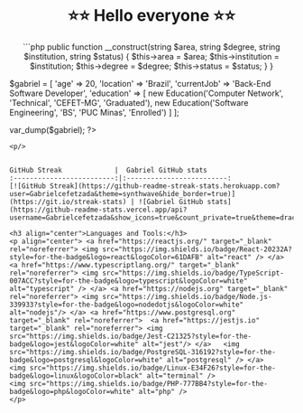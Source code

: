 <h1 align="center">
  ⭐⭐ Hello everyone ⭐⭐
</h1>
 
 <p align="center">
  ```php
<?php
class Education {
  public string $area;
  public string $institution;
  public string $degree;
  public string $status;

  public function __construct(string $area, string $degree, string $institution, string $status) {
    $this->area = $area;
    $this->institution = $institution;
    $this->degree = $degree;
    $this->status = $status;
  }
}

$gabriel = [
  'age' => 20,
  'location' => 'Brazil',
  'currentJob' => 'Back-End Software Developer',
  'education' => [
    new Education('Computer Network', 'Technical', 'CEFET-MG', 'Graduated'),
    new Education('Software Engineering', 'BS', 'PUC Minas', 'Enrolled')
  ]
];

var_dump($gabriel);
?>
  ```
<p/>
 

GitHub Streak             |  Gabriel GitHub stats
:-------------------------:|:-------------------------:
 [![GitHub Streak](https://github-readme-streak-stats.herokuapp.com?user=Gabrielcefetzada&theme=synthwave&hide_border=true)](https://git.io/streak-stats) | ![Gabriel GitHub stats](https://github-readme-stats.vercel.app/api?username=Gabrielcefetzada&show_icons=true&count_private=true&theme=dracula)

<h3 align="center">Languages and Tools:</h3>
<p align="center"> <a href="https://reactjs.org/" target="_blank" rel="noreferrer"> <img src="https://img.shields.io/badge/React-20232A?style=for-the-badge&logo=react&logoColor=61DAFB" alt="react" /> </a> <a href="https://www.typescriptlang.org/" target="_blank" rel="noreferrer"> <img src="https://img.shields.io/badge/TypeScript-007ACC?style=for-the-badge&logo=typescript&logoColor=white" alt="typescript" /> </a> <a href="https://nodejs.org" target="_blank" rel="noreferrer"> <img src="https://img.shields.io/badge/Node.js-339933?style=for-the-badge&logo=nodedotjs&logoColor=white" alt="nodejs"/> </a> <a href="https://www.postgresql.org" target="_blank" rel="noreferrer">  <a href="https://jestjs.io" target="_blank" rel="noreferrer"> <img src="https://img.shields.io/badge/Jest-C21325?style=for-the-badge&logo=jest&logoColor=white" alt="jest"/> </a>   <img src="https://img.shields.io/badge/PostgreSQL-316192?style=for-the-badge&logo=postgresql&logoColor=white" alt="postgresql" /> </a> 
<img src="https://img.shields.io/badge/Linux-E34F26?style=for-the-badge&logo=linux&logoColor=black" alt="terminal" /> 
<img src="https://img.shields.io/badge/PHP-777BB4?style=for-the-badge&logo=php&logoColor=white" alt="php" />
</p>
